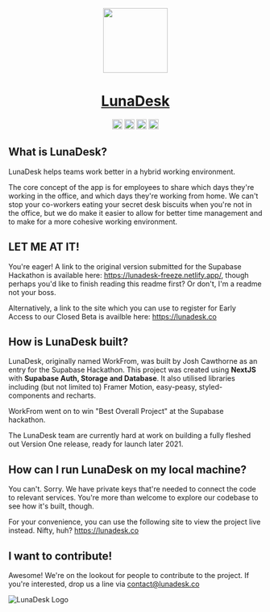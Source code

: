 <p align="center">
  <a href="https://lunadesk.co">
    <img src="https://lunadesk.co/images/githubCircle.png" height="128">
    <h1 align="center" style="border-bottom: none">LunaDesk</h1>
  </a>
</p>

<div align="center">
  <img src="https://img.shields.io/github/stars/joshcawthorne/LunaDesk?style=flat" height="20">
  <img src="https://img.shields.io/github/commit-activity/m/joshcawthorne/lunadesk" height="20">
  <img src="https://api.netlify.com/api/v1/badges/5fafeed4-8837-4b73-965b-3d12a890abbd/deploy-status" height="20">
  <img src="https://img.shields.io/twitter/follow/luna_desk?style=social" height="20">
</div>

## What is LunaDesk?

LunaDesk helps teams work better in a hybrid working environment.

The core concept of the app is for employees to share which days they're working in the office, and which days they're working from home. We can't stop your co-workers eating your secret desk biscuits when you're not in the office, but we do make it easier to allow for better time management and to make for a more cohesive working environment.

## LET ME AT IT!

You're eager! A link to the original version submitted for the Supabase Hackathon is available here: https://lunadesk-freeze.netlify.app/, though perhaps you'd like to finish reading this readme first? Or don't, I'm a readme not your boss.

Alternatively, a link to the site which you can use to register for Early Access to our Closed Beta is availble here: https://lunadesk.co

## How is LunaDesk built?

LunaDesk, originally named WorkFrom, was built by Josh Cawthorne as an entry for the Supabase Hackathon. This project was created using **NextJS** with **Supabase Auth, Storage and Database**. It also utilised libraries including (but not limited to) Framer Motion, easy-peasy, styled-components and recharts.

WorkFrom went on to win "Best Overall Project" at the Supabase hackathon.

The LunaDesk team are currently hard at work on building a fully fleshed out Version One release, ready for launch later 2021.

## How can I run LunaDesk on my local machine?

You can't. Sorry. We have private keys that're needed to connect the code to relevant services. You're more than welcome to explore our codebase to see how it's built, though.

For your convenience, you can use the following site to view the project live instead. Nifty, huh?
https://lunadesk.co

## I want to contribute!

Awesome! We're on the lookout for people to contribute to the project. If you're interested, drop us a line via contact@lunadesk.co

![LunaDesk Logo](http://lunadesk.co/images/socialImage.jpg)
